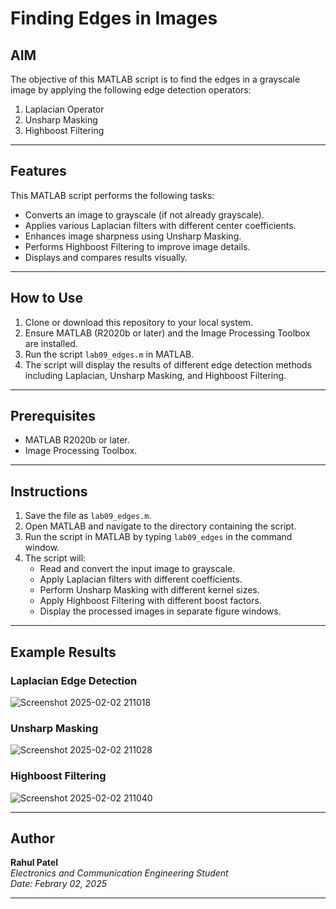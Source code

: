 # **Finding Edges in Images**

## **AIM**
The objective of this MATLAB script is to find the edges in a grayscale image by applying the following edge detection operators:
1. Laplacian Operator
2. Unsharp Masking
3. Highboost Filtering

---

## **Features**
This MATLAB script performs the following tasks:
- Converts an image to grayscale (if not already grayscale).
- Applies various Laplacian filters with different center coefficients.
- Enhances image sharpness using Unsharp Masking.
- Performs Highboost Filtering to improve image details.
- Displays and compares results visually.

---

## **How to Use**
1. Clone or download this repository to your local system.
2. Ensure MATLAB (R2020b or later) and the Image Processing Toolbox are installed.
3. Run the script `lab09_edges.m` in MATLAB.
4. The script will display the results of different edge detection methods including Laplacian, Unsharp Masking, and Highboost Filtering.

---

## **Prerequisites**
- MATLAB R2020b or later.
- Image Processing Toolbox.
---

## **Instructions**
1. Save the file as `lab09_edges.m`.
2. Open MATLAB and navigate to the directory containing the script.
3. Run the script in MATLAB by typing `lab09_edges` in the command window.
4. The script will:
   - Read and convert the input image to grayscale.
   - Apply Laplacian filters with different coefficients.
   - Perform Unsharp Masking with different kernel sizes.
   - Apply Highboost Filtering with different boost factors.
   - Display the processed images in separate figure windows.

---

## **Example Results**
### **Laplacian Edge Detection**
![Screenshot 2025-02-02 211018](https://github.com/user-attachments/assets/318da6fd-c870-4e47-bc52-2f36f69da0cc)

### **Unsharp Masking**
![Screenshot 2025-02-02 211028](https://github.com/user-attachments/assets/ad83a36c-eb30-4d2b-bd71-cfd12069e4f8)


### **Highboost Filtering**
![Screenshot 2025-02-02 211040](https://github.com/user-attachments/assets/ca3ee9ae-3fb2-463e-83f1-1da8e8c4d87d)

---

## **Author**
**Rahul Patel**  
*Electronics and Communication Engineering Student*  
*Date: Febrary 02, 2025*

---


